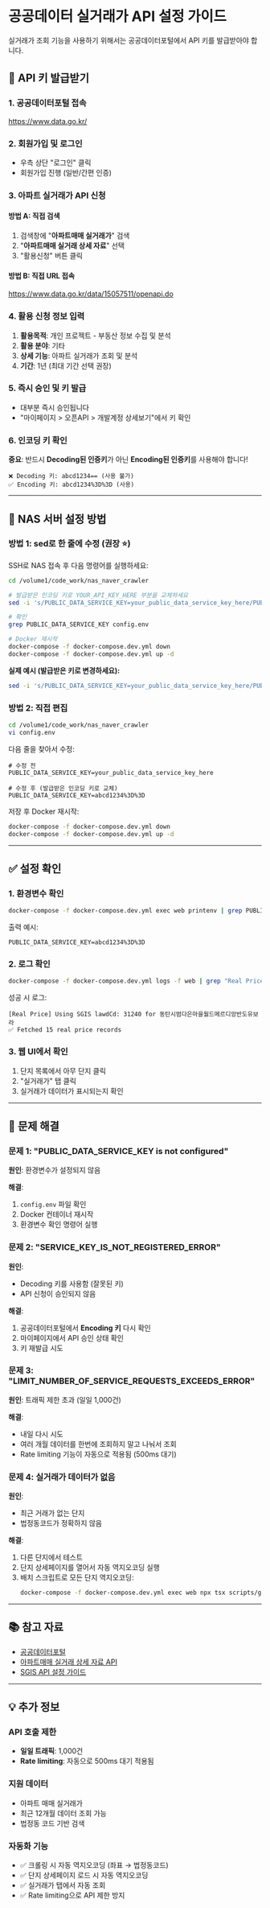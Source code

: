 # 공공데이터 실거래가 API 설정 가이드

실거래가 조회 기능을 사용하기 위해서는 공공데이터포털에서 API 키를 발급받아야 합니다.

## 🔑 API 키 발급받기

### 1. 공공데이터포털 접속
https://www.data.go.kr/

### 2. 회원가입 및 로그인
- 우측 상단 "로그인" 클릭
- 회원가입 진행 (일반/간편 인증)

### 3. 아파트 실거래가 API 신청

#### 방법 A: 직접 검색
1. 검색창에 "**아파트매매 실거래가**" 검색
2. "**아파트매매 실거래 상세 자료**" 선택
3. "활용신청" 버튼 클릭

#### 방법 B: 직접 URL 접속
https://www.data.go.kr/data/15057511/openapi.do

### 4. 활용 신청 정보 입력
1. **활용목적**: 개인 프로젝트 - 부동산 정보 수집 및 분석
2. **활용 분야**: 기타
3. **상세 기능**: 아파트 실거래가 조회 및 분석
4. **기간**: 1년 (최대 기간 선택 권장)

### 5. 즉시 승인 및 키 발급
- 대부분 즉시 승인됩니다
- "마이페이지 > 오픈API > 개발계정 상세보기"에서 키 확인

### 6. 인코딩 키 확인
**중요**: 반드시 **Decoding된 인증키**가 아닌 **Encoding된 인증키**를 사용해야 합니다!

```
❌ Decoding 키: abcd1234== (사용 불가)
✅ Encoding 키: abcd1234%3D%3D (사용)
```

---

## 🔧 NAS 서버 설정 방법

### 방법 1: sed로 한 줄에 수정 (권장 ⭐)

SSH로 NAS 접속 후 다음 명령어를 실행하세요:

```bash
cd /volume1/code_work/nas_naver_crawler

# 발급받은 인코딩 키로 YOUR_API_KEY_HERE 부분을 교체하세요
sed -i 's/PUBLIC_DATA_SERVICE_KEY=your_public_data_service_key_here/PUBLIC_DATA_SERVICE_KEY=YOUR_API_KEY_HERE/' config.env

# 확인
grep PUBLIC_DATA_SERVICE_KEY config.env

# Docker 재시작
docker-compose -f docker-compose.dev.yml down
docker-compose -f docker-compose.dev.yml up -d
```

**실제 예시 (발급받은 키로 변경하세요):**
```bash
sed -i 's/PUBLIC_DATA_SERVICE_KEY=your_public_data_service_key_here/PUBLIC_DATA_SERVICE_KEY=abcd1234%3D%3D/' config.env
```

### 방법 2: 직접 편집

```bash
cd /volume1/code_work/nas_naver_crawler
vi config.env
```

다음 줄을 찾아서 수정:
```env
# 수정 전
PUBLIC_DATA_SERVICE_KEY=your_public_data_service_key_here

# 수정 후 (발급받은 인코딩 키로 교체)
PUBLIC_DATA_SERVICE_KEY=abcd1234%3D%3D
```

저장 후 Docker 재시작:
```bash
docker-compose -f docker-compose.dev.yml down
docker-compose -f docker-compose.dev.yml up -d
```

---

## ✅ 설정 확인

### 1. 환경변수 확인
```bash
docker-compose -f docker-compose.dev.yml exec web printenv | grep PUBLIC_DATA
```

출력 예시:
```
PUBLIC_DATA_SERVICE_KEY=abcd1234%3D%3D
```

### 2. 로그 확인
```bash
docker-compose -f docker-compose.dev.yml logs -f web | grep "Real Price"
```

성공 시 로그:
```
[Real Price] Using SGIS lawdCd: 31240 for 동탄시범다은마을월드메르디앙반도유보라
✅ Fetched 15 real price records
```

### 3. 웹 UI에서 확인
1. 단지 목록에서 아무 단지 클릭
2. "실거래가" 탭 클릭
3. 실거래가 데이터가 표시되는지 확인

---

## 🚨 문제 해결

### 문제 1: "PUBLIC_DATA_SERVICE_KEY is not configured"
**원인**: 환경변수가 설정되지 않음

**해결**:
1. `config.env` 파일 확인
2. Docker 컨테이너 재시작
3. 환경변수 확인 명령어 실행

### 문제 2: "SERVICE_KEY_IS_NOT_REGISTERED_ERROR"
**원인**:
- Decoding 키를 사용함 (잘못된 키)
- API 신청이 승인되지 않음

**해결**:
1. 공공데이터포털에서 **Encoding 키** 다시 확인
2. 마이페이지에서 API 승인 상태 확인
3. 키 재발급 시도

### 문제 3: "LIMIT_NUMBER_OF_SERVICE_REQUESTS_EXCEEDS_ERROR"
**원인**: 트래픽 제한 초과 (일일 1,000건)

**해결**:
- 내일 다시 시도
- 여러 개월 데이터를 한번에 조회하지 말고 나눠서 조회
- Rate limiting 기능이 자동으로 적용됨 (500ms 대기)

### 문제 4: 실거래가 데이터가 없음
**원인**:
- 최근 거래가 없는 단지
- 법정동코드가 정확하지 않음

**해결**:
1. 다른 단지에서 테스트
2. 단지 상세페이지를 열어서 자동 역지오코딩 실행
3. 배치 스크립트로 모든 단지 역지오코딩:
   ```bash
   docker-compose -f docker-compose.dev.yml exec web npx tsx scripts/geocode-existing-complexes.ts
   ```

---

## 📚 참고 자료

- [공공데이터포털](https://www.data.go.kr/)
- [아파트매매 실거래 상세 자료 API](https://www.data.go.kr/data/15057511/openapi.do)
- [SGIS API 설정 가이드](./SGIS-SETUP.md)

---

## 💡 추가 정보

### API 호출 제한
- **일일 트래픽**: 1,000건
- **Rate limiting**: 자동으로 500ms 대기 적용됨

### 지원 데이터
- 아파트 매매 실거래가
- 최근 12개월 데이터 조회 가능
- 법정동 코드 기반 검색

### 자동화 기능
- ✅ 크롤링 시 자동 역지오코딩 (좌표 → 법정동코드)
- ✅ 단지 상세페이지 로드 시 자동 역지오코딩
- ✅ 실거래가 탭에서 자동 조회
- ✅ Rate limiting으로 API 제한 방지
